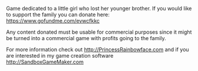 Game dedicated to a little girl who lost her younger brother. If you would like to support the family you can donate here: 
https://www.gofundme.com/evwcfkkc

Any content donated must be usable for commercial purposes since it might be turned into a commercial game with profits going to the family.

For more information check out http://PrincessRainbowface.com and if you are interested in my game creation software 
http://SandboxGameMaker.com
